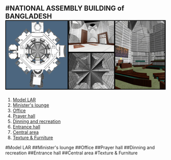 #NATIONAL ASSEMBLY BUILDING of BANGLADESH
![banner](banner.jpg)
---
1. [Model LAR](#model-lar)
  1. [Minister's lounge](https://github.com/marteresagh/Project-2016/blob/master/462095/README.md#ministers-lounge)
  2. [Office](https://github.com/marteresagh/Project-2016/blob/master/462095/README.md#office)
  3. [Prayer hall](https://github.com/marteresagh/Project-2016/blob/master/462095/README.md#prayer-hall)
  4. [Dinning and recreation](https://github.com/marteresagh/Project-2016/blob/master/462095/README.md#dinning-and-recreation)
  5. [Entrance hall](https://github.com/marteresagh/Project-2016/blob/master/462095/README.md#entrance-hall)
  6. [Central area](https://github.com/marteresagh/Project-2016/blob/master/462095/README.md#central-area)
2. [Texture & Furniture](https://github.com/marteresagh/Project-2016/blob/master/462095/README.md#texture--furniture)
  
#Model LAR
##Minister's lounge
##Office
##Prayer hall
##Dinning and recreation
##Entrance hall
##Central area
#Texture & Furniture
